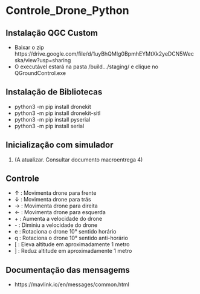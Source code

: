 <h1>Controle_Drone_Python</h1>

<h2>Instalação QGC Custom </h2>
<ul>
  <li>Baixar o zip https://drive.google.com/file/d/1uyBhQMIg0BpmhEYMtXk2yeDCN5Wecska/view?usp=sharing</li>
  <li>O executável estará na pasta /build.../staging/ e clique no QGroundControl.exe</li>
</ul>

<h2>Instalação de Bibliotecas</h2>
<ul>
  <li>python3 -m pip install dronekit</li>
  <li>python3 -m pip install dronekit-sitl</li>
  <li>python3 -m pip install pyserial</li>
  <li>python3 -m pip install serial</li>
</ul>

<h2>Inicialização com simulador</h2>
<ol>
  <li>(A atualizar. Consultar documento macroentrega 4)</li>
</ol>

<h2>Controle</h2>
<ul>
  <li> ↑ : Movimenta drone para frente </li>
  <li> ↓ : Movimenta drone para trás </li>
  <li> → : Movimenta drone para direita </li>
  <li> ← : Movimenta drone para esquerda </li>
  <li> + : Aumenta a velocidade do drone </li>
  <li> - : Diminiu a velocidade do drone </li>
  <li> e : Rotaciona o drone 10° sentido horário </li>
  <li> q : Rotaciona o drone 10° sentido anti-horário </li>
  <li> [ : Eleva altitude em aproximadamente 1 metro </li>
  <li> ] : Reduz altitude em aproximadamente 1 metro </li>
</ul>

<h2>Documentação das mensagems</h2>
<ul>
  <li>https://mavlink.io/en/messages/common.html</li>
</ul>
